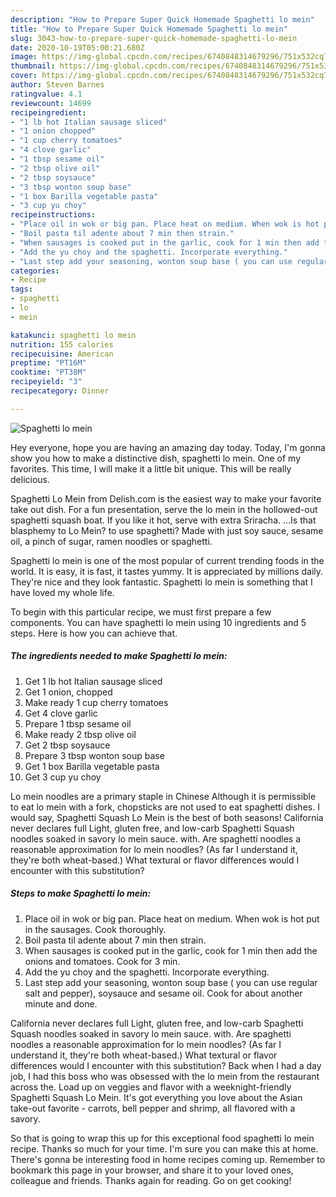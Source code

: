 ```yaml
---
description: "How to Prepare Super Quick Homemade Spaghetti lo mein"
title: "How to Prepare Super Quick Homemade Spaghetti lo mein"
slug: 3043-how-to-prepare-super-quick-homemade-spaghetti-lo-mein
date: 2020-10-19T05:00:21.680Z
image: https://img-global.cpcdn.com/recipes/6740848314679296/751x532cq70/spaghetti-lo-mein-recipe-main-photo.jpg
thumbnail: https://img-global.cpcdn.com/recipes/6740848314679296/751x532cq70/spaghetti-lo-mein-recipe-main-photo.jpg
cover: https://img-global.cpcdn.com/recipes/6740848314679296/751x532cq70/spaghetti-lo-mein-recipe-main-photo.jpg
author: Steven Barnes
ratingvalue: 4.1
reviewcount: 14699
recipeingredient:
- "1 lb hot Italian sausage sliced"
- "1 onion chopped"
- "1 cup cherry tomatoes"
- "4 clove garlic"
- "1 tbsp sesame oil"
- "2 tbsp olive oil"
- "2 tbsp soysauce"
- "3 tbsp wonton soup base"
- "1 box Barilla vegetable pasta"
- "3 cup yu choy"
recipeinstructions:
- "Place oil in wok or big pan. Place heat on medium. When wok is hot put in the sausages. Cook thoroughly."
- "Boil pasta til adente about 7 min then strain."
- "When sausages is cooked put in the garlic, cook for 1 min then add the onions and tomatoes. Cook for 3 min."
- "Add the yu choy and the spaghetti. Incorporate everything."
- "Last step add your seasoning, wonton soup base ( you can use regular salt and pepper), soysauce and sesame oil. Cook for about another minute and done."
categories:
- Recipe
tags:
- spaghetti
- lo
- mein

katakunci: spaghetti lo mein 
nutrition: 155 calories
recipecuisine: American
preptime: "PT16M"
cooktime: "PT38M"
recipeyield: "3"
recipecategory: Dinner

---
```



![Spaghetti lo mein](https://img-global.cpcdn.com/recipes/6740848314679296/751x532cq70/spaghetti-lo-mein-recipe-main-photo.jpg)

Hey everyone, hope you are having an amazing day today. Today, I'm gonna show you how to make a distinctive dish, spaghetti lo mein. One of my favorites. This time, I will make it a little bit unique. This will be really delicious.

Spaghetti Lo Mein from Delish.com is the easiest way to make your favorite take out dish. For a fun presentation, serve the lo mein in the hollowed-out spaghetti squash boat. If you like it hot, serve with extra Sriracha. …Is that blasphemy to Lo Mein? to use spaghetti? Made with just soy sauce, sesame oil, a pinch of sugar, ramen noodles or spaghetti.

Spaghetti lo mein is one of the most popular of current trending foods in the world. It is easy, it is fast, it tastes yummy. It is appreciated by millions daily. They're nice and they look fantastic. Spaghetti lo mein is something that I have loved my whole life.


To begin with this particular recipe, we must first prepare a few components. You can have spaghetti lo mein using 10 ingredients and 5 steps. Here is how you can achieve that.

<!--inarticleads1-->

##### The ingredients needed to make Spaghetti lo mein:

1. Get 1 lb hot Italian sausage sliced
1. Get 1 onion, chopped
1. Make ready 1 cup cherry tomatoes
1. Get 4 clove garlic
1. Prepare 1 tbsp sesame oil
1. Make ready 2 tbsp olive oil
1. Get 2 tbsp soysauce
1. Prepare 3 tbsp wonton soup base
1. Get 1 box Barilla vegetable pasta
1. Get 3 cup yu choy


Lo mein noodles are a primary staple in Chinese Although it is permissible to eat lo mein with a fork, chopsticks are not used to eat spaghetti dishes. I would say, Spaghetti Squash Lo Mein is the best of both seasons! California never declares full Light, gluten free, and low-carb Spaghetti Squash noodles soaked in savory lo mein sauce. with. Are spaghetti noodles a reasonable approximation for lo mein noodles? (As far I understand it, they&#39;re both wheat-based.) What textural or flavor differences would I encounter with this substitution? 

<!--inarticleads2-->

##### Steps to make Spaghetti lo mein:

1. Place oil in wok or big pan. Place heat on medium. When wok is hot put in the sausages. Cook thoroughly.
1. Boil pasta til adente about 7 min then strain.
1. When sausages is cooked put in the garlic, cook for 1 min then add the onions and tomatoes. Cook for 3 min.
1. Add the yu choy and the spaghetti. Incorporate everything.
1. Last step add your seasoning, wonton soup base ( you can use regular salt and pepper), soysauce and sesame oil. Cook for about another minute and done.


California never declares full Light, gluten free, and low-carb Spaghetti Squash noodles soaked in savory lo mein sauce. with. Are spaghetti noodles a reasonable approximation for lo mein noodles? (As far I understand it, they&#39;re both wheat-based.) What textural or flavor differences would I encounter with this substitution? Back when I had a day job, I had this boss who was obsessed with the lo mein from the restaurant across the. Load up on veggies and flavor with a weeknight-friendly Spaghetti Squash Lo Mein. It&#39;s got everything you love about the Asian take-out favorite - carrots, bell pepper and shrimp, all flavored with a savory. 

So that is going to wrap this up for this exceptional food spaghetti lo mein recipe. Thanks so much for your time. I'm sure you can make this at home. There's gonna be interesting food in home recipes coming up. Remember to bookmark this page in your browser, and share it to your loved ones, colleague and friends. Thanks again for reading. Go on get cooking!
